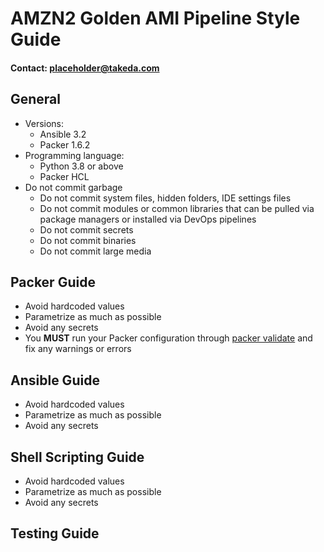 # AMZN2 Golden AMI Pipeline Style Guide
#### Contact: [placeholder@takeda.com](mailto:placeholder@takeda.com)

## General

* Versions:
  * Ansible 3.2
  * Packer 1.6.2
* Programming language:
  * Python 3.8 or above
  * Packer HCL
* Do not commit garbage
  * Do not commit system files, hidden folders, IDE settings files
  * Do not commit modules or common libraries that can be pulled via package managers
    or installed via DevOps pipelines
  * Do not commit secrets
  * Do not commit binaries
  * Do not commit large media

## Packer Guide

* Avoid hardcoded values
* Parametrize as much as possible
* Avoid any secrets
* You **MUST** run your Packer configuration through [packer validate](https://www.packer.io/docs/commands/validate) and fix any warnings or errors

## Ansible Guide

* Avoid hardcoded values
* Parametrize as much as possible
* Avoid any secrets

## Shell Scripting Guide

* Avoid hardcoded values
* Parametrize as much as possible
* Avoid any secrets

## Testing Guide
